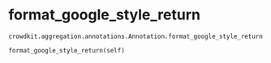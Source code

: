 # format_google_style_return
`crowdkit.aggregation.annotations.Annotation.format_google_style_return`

```
format_google_style_return(self)
```

